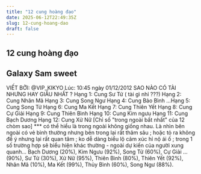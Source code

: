 ```yaml
---
title: "12 cung hoàng đạo"
date: 2025-06-12T22:49:35Z
slug: 12-cung-hoang-dao
draft: false
---
```


## 12 cung hoàng đạo

## Galaxy Sam sweet

VIẾT BỞI: @VIP_KIKYO
Lúc: 10:45 ngày 01/12/2012
SAO NÀO CÓ TÀI NHƯNG HAY GIẤU NHẤT ?
Hạng 1: Cung Sư Tử ( tài gì nhỉ ???)
Hạng 2: Cung Nhân Mã
Hạng 3: Cung Song Ngư
Hạng 4: Cung Bảo Bình
...Hạng 5: Cung Song Tử
Hạng 6: Cung Ma Kết
Hạng 7: Cung Thiên Yết
Hạng 8: Cung Cự Giải
Hạng 9: Cung Thiên Bình
Hạng 10: Cung Kim ngưu
Hạng 11: Cung Bạch Dương
Hạng 12: Cung Xử Nữ
[Chỉ số "trong ngoài bất nhất" của 12 chòm sao]
*** có thể hiểu là trong ngoài không giống nhau. Là nhìn bên ngoài có vẻ bình thường nhưng bên trong lại rất thâm sâu ; hoặc tỏ ra không để ý nhưng lại rất quan tâm ; ko dễ dàng biểu lộ cảm xúc hỉ nộ ái ố ; trong 1 số trường hợp sẽ biểu hiện khác thường - ngoài dự kiến của người xung quanh…
Bạch Dương (20%),
Kim Ngưu (92%),
Song Tử (60%),
Cự Giải ...(90%),
Sư Tử (30%),
Xử Nữ (95%),
Thiên Bình (80%),
Thiên Yết (92%),
Nhân Mã (10%),
Ma Kết (99%),
Thủy Bình (60%),
Song Ngư (88%).